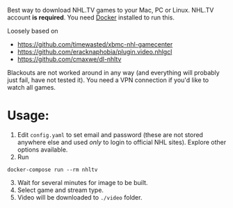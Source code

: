 Best way to download NHL.TV games to your Mac, PC or Linux. NHL.TV account **is required**.
You need [Docker](https://www.docker.com/community-edition#/download) installed to run this.

Loosely based on
- https://github.com/timewasted/xbmc-nhl-gamecenter
- https://github.com/eracknaphobia/plugin.video.nhlgcl
- https://github.com/cmaxwe/dl-nhltv

Blackouts are not worked around in any way (and everything will probably just fail, have not tested it). You need a VPN connection if you'd like to watch all games.

Usage:
=====

1. Edit `config.yaml` to set email and password (these are not stored anywhere else and used _only_ to login to official NHL sites). Explore other options available.
2. Run
  ```
  docker-compose run --rm nhltv
  ```
3. Wait for several minutes for image to be built.
4. Select game and stream type.
5. Video will be downloaded to `./video` folder.
